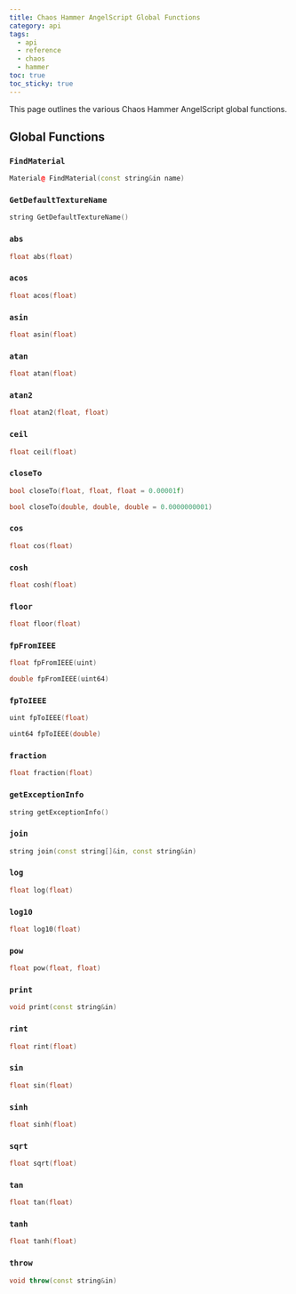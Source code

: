 ```yaml
---
title: Chaos Hammer AngelScript Global Functions
category: api
tags:
  - api
  - reference
  - chaos
  - hammer
toc: true
toc_sticky: true
---
```


This page outlines the various Chaos Hammer AngelScript global functions.

## Global Functions

### `FindMaterial`

```cpp
Material@ FindMaterial(const string&in name)

```

### `GetDefaultTextureName`

```cpp
string GetDefaultTextureName()
```

### `abs`

```cpp
float abs(float)
```

### `acos`

```cpp
float acos(float)
```

### `asin`

```cpp
float asin(float)
```

### `atan`

```cpp
float atan(float)
```

### `atan2`

```cpp
float atan2(float, float)
```

### `ceil`

```cpp
float ceil(float)
```

### `closeTo`

```cpp
bool closeTo(float, float, float = 0.00001f)

bool closeTo(double, double, double = 0.0000000001)
```

### `cos`

```cpp
float cos(float)
```

### `cosh`

```cpp
float cosh(float)
```

### `floor`

```cpp
float floor(float)
```


### `fpFromIEEE`

```cpp
float fpFromIEEE(uint)

double fpFromIEEE(uint64)
```

### `fpToIEEE`

```cpp
uint fpToIEEE(float)

uint64 fpToIEEE(double)
```

### `fraction`

```cpp
float fraction(float)
```

### `getExceptionInfo`

```cpp
string getExceptionInfo()
```

### `join`

```cpp
string join(const string[]&in, const string&in)
```

### `log`

```cpp
float log(float)
```

### `log10`

```cpp
float log10(float)
```

### `pow`

```cpp
float pow(float, float)
```

### `print`

```cpp
void print(const string&in)
```

### `rint`

```cpp
float rint(float)
```

### `sin`

```cpp
float sin(float)
```

### `sinh`

```cpp
float sinh(float)
```

### `sqrt`

```cpp
float sqrt(float)
```

### `tan`

```cpp
float tan(float)
```

### `tanh`

```cpp
float tanh(float)
```

### `throw`

```cpp
void throw(const string&in)
```
